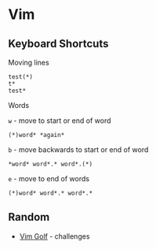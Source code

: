 # Vim

## Keyboard Shortcuts

Moving lines
```
test(*)
t* 
test*
```

Words

`w` - move to start or end of word 

```
(*)word* *again*
```

`b` - move backwards to start or end of word

```
*word* word*.* word*.(*)
```

`e` - move to end of words

```
(*)word* word*.* word*.*
```

## Random
- [Vim Golf](https://www.vimgolf.com/) - challenges 
